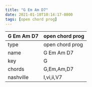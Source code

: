 ```yaml
---
title: "G Em Am D7"
date: 2021-01-10T10:14:17-0800
tags: [open chord prog]
---
```


|G Em Am D7|open chord prog|
|---|---|
|type|open chord prog|
|name|G Em Am D7|
|key|G|
|chords|G,Em,Am,D7|
|nashville|I,vi,ii,V7|
